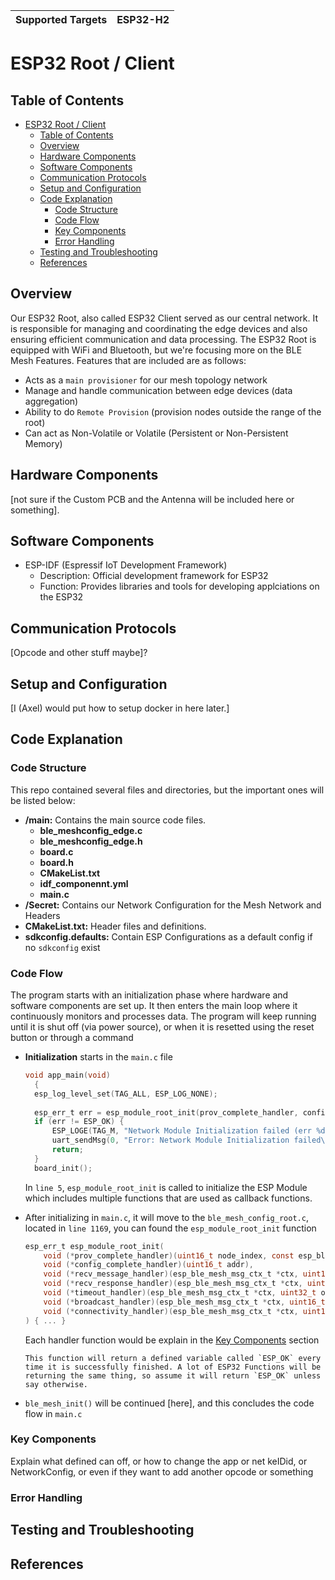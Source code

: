 | Supported Targets | ESP32-H2 | 
| ----------------- | -------- | 

ESP32 Root / Client
==================================
## Table of Contents
- [ESP32 Root / Client](#esp32-root--client)
  - [Table of Contents](#table-of-contents)
  - [Overview](#overview)
  - [Hardware Components](#hardware-components)
  - [Software Components](#software-components)
  - [Communication Protocols](#communication-protocols)
  - [Setup and Configuration](#setup-and-configuration)
  - [Code Explanation](#code-explanation)
    - [Code Structure](#code-structure)
    - [Code Flow](#code-flow)
    - [Key Components](#key-components)
    - [Error Handling](#error-handling)
  - [Testing and Troubleshooting](#testing-and-troubleshooting)
  - [References](#references)

## Overview
Our ESP32 Root, also called ESP32 Client served as our central network. It is responsible for managing and coordinating the edge devices and also ensuring efficient communication and data processing. The ESP32 Root is equipped with WiFi and Bluetooth, but we're focusing more on the BLE Mesh Features. Features that are included are as follows:
- Acts as a `main provisioner` for our mesh topology network
- Manage and handle communication between edge devices (data aggregation)
- Ability to do `Remote Provision` (provision nodes outside the range of the root)
- Can act as Non-Volatile or Volatile (Persistent or Non-Persistent Memory)
      
## Hardware Components
[not sure if the Custom PCB and the Antenna will be included here or something].

## Software Components
- ESP-IDF (Espressif IoT Development Framework)
  - Description: Official development framework for ESP32
  - Function: Provides libraries and tools for developing applciations on the ESP32
  
## Communication Protocols
[Opcode and other stuff maybe]?

## Setup and Configuration
[I (Axel) would put how to setup docker in here later.]

## Code Explanation
### Code Structure
This repo contained several files and directories, but the important ones will be listed below:
- **/main:** Contains the main source code files.
  - **ble_meshconfig_edge.c**
  - **ble_meshconfig_edge.h**
  - **board.c**
  - **board.h**
  - **CMakeList.txt**
  - **idf_componennt.yml**
  - **main.c**
- **/Secret:** Contains our Network Configuration for the Mesh Network and Headers
- **CMakeList.txt:** Header files and definitions.
- **sdkconfig.defaults:** Contain ESP Configurations as a default config if no `sdkconfig` exist

### Code Flow
The program starts with an initialization phase where hardware and software components are set up. It then enters the main loop where it continuously monitors and processes data. The program will keep running until it is shut off (via power source), or when it is resetted using the reset button or through a command

- **Initialization** starts in the `main.c` file
  ```c
  void app_main(void)
    {
    esp_log_level_set(TAG_ALL, ESP_LOG_NONE);
    
    esp_err_t err = esp_module_root_init(prov_complete_handler, config_complete_handler, recv_message_handler, recv_response_handler, timeout_handler, broadcast_handler, connectivity_handler);
    if (err != ESP_OK) {
        ESP_LOGE(TAG_M, "Network Module Initialization failed (err %d)", err);
        uart_sendMsg(0, "Error: Network Module Initialization failed\n");
        return;
    }
    board_init();
  ```
  In `line 5`, `esp_module_root_init` is called to initialize the ESP Module which includes multiple functions that are used as callback functions.

- After initializing in `main.c`, it will move to the `ble_mesh_config_root.c`, located in `line 1169`, you can found the `esp_module_root_init` function
  ```c
  esp_err_t esp_module_root_init(
      void (*prov_complete_handler)(uint16_t node_index, const esp_ble_mesh_octet16_t uuid, uint16_t addr, uint8_t element_num, uint16_t net_idx),
      void (*config_complete_handler)(uint16_t addr),
      void (*recv_message_handler)(esp_ble_mesh_msg_ctx_t *ctx, uint16_t length, uint8_t *msg_ptr),
      void (*recv_response_handler)(esp_ble_mesh_msg_ctx_t *ctx, uint16_t length, uint8_t *msg_ptr),
      void (*timeout_handler)(esp_ble_mesh_msg_ctx_t *ctx, uint32_t opcode),
      void (*broadcast_handler)(esp_ble_mesh_msg_ctx_t *ctx, uint16_t length, uint8_t *msg_ptr),
      void (*connectivity_handler)(esp_ble_mesh_msg_ctx_t *ctx, uint16_t length, uint8_t *msg_ptr)
  ) { ... }
  ```
  Each handler function would be explain in the [Key Components](#key-components) section

  ```
  This function will return a defined variable called `ESP_OK` every time it is successfully finished. A lot of ESP32 Functions will be returning the same thing, so assume it will return `ESP_OK` unless say otherwise.
- `ble_mesh_init()` will be continued [here], and this concludes the code flow in `main.c`

### Key Components
Explain what defined can off, or how to change the app or net keIDid, or NetworkConfig, or even if they want to add another opcode or something

### Error Handling

## Testing and Troubleshooting

## References
